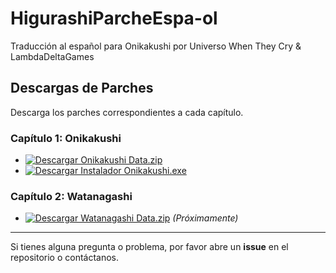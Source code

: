 # HigurashiParcheEspa-ol
Traducción al español para Onikakushi por Universo When They Cry & LambdaDeltaGames


## Descargas de Parches

Descarga los parches correspondientes a cada capítulo.

### Capítulo 1: Onikakushi
- [![Descargar Onikakushi Data.zip](https://img.shields.io/badge/Descargar-Onikakushi_Data.zip-blue?style=for-the-badge)](https://github.com/ShimakoNakatsu/HigurashiParcheEspa-ol/releases/download/HiguOniEspa%C3%83%C2%B1ol/HigurashiEp01_Data.zip)
- [![Descargar Instalador Onikakushi.exe](https://img.shields.io/badge/Descargar-Instalador.exe-blue?style=for-the-badge)](https://github.com/ShimakoNakatsu/HigurashiParcheEspa-ol/releases/download/HiguOniEspa%C3%83%C2%B1ol/Instalar.Parche.Onikakushi.exe)

### Capítulo 2: Watanagashi
- [![Descargar Watanagashi Data.zip](https://img.shields.io/badge/Descargar-Watanagashi_Data.zip-blue?style=for-the-badge)](https://github.com/ShimakoNakatsu/HigurashiParcheEspa-ol/releases/download/HiguWataEspa%C3%B1ol/HigurashiEp02_Data.zip) *(Próximamente)*

---

Si tienes alguna pregunta o problema, por favor abre un **issue** en el repositorio o contáctanos.

